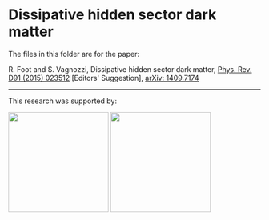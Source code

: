 # Dissipative hidden sector dark matter

The files in this folder are for the paper:

R. Foot and S. Vagnozzi, Dissipative hidden sector dark matter, [Phys. Rev. D91 (2015) 023512](https://journals.aps.org/prd/abstract/10.1103/PhysRevD.91.023512) [Editors' Suggestion], [arXiv: 1409.7174](https://arxiv.org/abs/1409.7174)

************************************************************************************************

This research was supported by:

   <a href="https://unimelb.edu.au/"><img src="http://images.all-free-download.com/images/graphiclarge/the_university_of_melbourne_72931.jpg"
height="200px"></a>
   <a href="http://www.coepp.org.au/"><img src="http://www.physics.usyd.edu.au/hienergy/images/thumb/d/dc/CoEPPlogo3.jpg/200px-CoEPPlogo3.jpg"
height="200px"></a>
